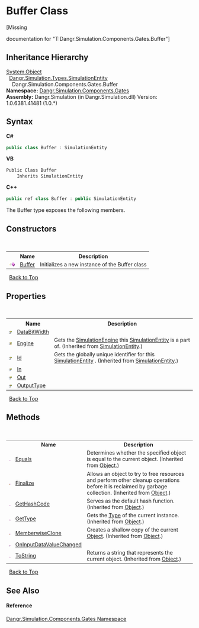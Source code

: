 # Buffer Class
 

\[Missing <summary> documentation for "T:Dangr.Simulation.Components.Gates.Buffer"\]


## Inheritance Hierarchy
<a href="http://msdn2.microsoft.com/en-us/library/e5kfa45b" target="_blank">System.Object</a><br />&nbsp;&nbsp;<a href="T_Dangr_Simulation_Types_SimulationEntity">Dangr.Simulation.Types.SimulationEntity</a><br />&nbsp;&nbsp;&nbsp;&nbsp;Dangr.Simulation.Components.Gates.Buffer<br />
**Namespace:**&nbsp;<a href="N_Dangr_Simulation_Components_Gates">Dangr.Simulation.Components.Gates</a><br />**Assembly:**&nbsp;Dangr.Simulation (in Dangr.Simulation.dll) Version: 1.0.6381.41481 (1.0.*)

## Syntax

**C#**<br />
``` C#
public class Buffer : SimulationEntity
```

**VB**<br />
``` VB
Public Class Buffer
	Inherits SimulationEntity
```

**C++**<br />
``` C++
public ref class Buffer : public SimulationEntity
```

The Buffer type exposes the following members.


## Constructors
&nbsp;<table><tr><th></th><th>Name</th><th>Description</th></tr><tr><td>![Public method](media/pubmethod.gif "Public method")</td><td><a href="M_Dangr_Simulation_Components_Gates_Buffer__ctor">Buffer</a></td><td>
Initializes a new instance of the Buffer class</td></tr></table>&nbsp;
<a href="#buffer-class">Back to Top</a>

## Properties
&nbsp;<table><tr><th></th><th>Name</th><th>Description</th></tr><tr><td>![Public property](media/pubproperty.gif "Public property")</td><td><a href="P_Dangr_Simulation_Components_Gates_Buffer_DataBitWidth">DataBitWidth</a></td><td /></tr><tr><td>![Protected property](media/protproperty.gif "Protected property")</td><td><a href="P_Dangr_Simulation_Types_SimulationEntity_Engine">Engine</a></td><td>
Gets the <a href="T_Dangr_Simulation_SimulationEngine">SimulationEngine</a> this <a href="T_Dangr_Simulation_Types_SimulationEntity">SimulationEntity</a> is a part of.
 (Inherited from <a href="T_Dangr_Simulation_Types_SimulationEntity">SimulationEntity</a>.)</td></tr><tr><td>![Public property](media/pubproperty.gif "Public property")</td><td><a href="P_Dangr_Simulation_Types_SimulationEntity_Id">Id</a></td><td>
Gets the globally unique identifier for this <a href="T_Dangr_Simulation_Types_SimulationEntity">SimulationEntity</a> .
 (Inherited from <a href="T_Dangr_Simulation_Types_SimulationEntity">SimulationEntity</a>.)</td></tr><tr><td>![Public property](media/pubproperty.gif "Public property")</td><td><a href="P_Dangr_Simulation_Components_Gates_Buffer_In">In</a></td><td /></tr><tr><td>![Public property](media/pubproperty.gif "Public property")</td><td><a href="P_Dangr_Simulation_Components_Gates_Buffer_Out">Out</a></td><td /></tr><tr><td>![Public property](media/pubproperty.gif "Public property")</td><td><a href="P_Dangr_Simulation_Components_Gates_Buffer_OutputType">OutputType</a></td><td /></tr></table>&nbsp;
<a href="#buffer-class">Back to Top</a>

## Methods
&nbsp;<table><tr><th></th><th>Name</th><th>Description</th></tr><tr><td>![Public method](media/pubmethod.gif "Public method")</td><td><a href="http://msdn2.microsoft.com/en-us/library/bsc2ak47" target="_blank">Equals</a></td><td>
Determines whether the specified object is equal to the current object.
 (Inherited from <a href="http://msdn2.microsoft.com/en-us/library/e5kfa45b" target="_blank">Object</a>.)</td></tr><tr><td>![Protected method](media/protmethod.gif "Protected method")</td><td><a href="http://msdn2.microsoft.com/en-us/library/4k87zsw7" target="_blank">Finalize</a></td><td>
Allows an object to try to free resources and perform other cleanup operations before it is reclaimed by garbage collection.
 (Inherited from <a href="http://msdn2.microsoft.com/en-us/library/e5kfa45b" target="_blank">Object</a>.)</td></tr><tr><td>![Public method](media/pubmethod.gif "Public method")</td><td><a href="http://msdn2.microsoft.com/en-us/library/zdee4b3y" target="_blank">GetHashCode</a></td><td>
Serves as the default hash function.
 (Inherited from <a href="http://msdn2.microsoft.com/en-us/library/e5kfa45b" target="_blank">Object</a>.)</td></tr><tr><td>![Public method](media/pubmethod.gif "Public method")</td><td><a href="http://msdn2.microsoft.com/en-us/library/dfwy45w9" target="_blank">GetType</a></td><td>
Gets the <a href="http://msdn2.microsoft.com/en-us/library/42892f65" target="_blank">Type</a> of the current instance.
 (Inherited from <a href="http://msdn2.microsoft.com/en-us/library/e5kfa45b" target="_blank">Object</a>.)</td></tr><tr><td>![Protected method](media/protmethod.gif "Protected method")</td><td><a href="http://msdn2.microsoft.com/en-us/library/57ctke0a" target="_blank">MemberwiseClone</a></td><td>
Creates a shallow copy of the current <a href="http://msdn2.microsoft.com/en-us/library/e5kfa45b" target="_blank">Object</a>.
 (Inherited from <a href="http://msdn2.microsoft.com/en-us/library/e5kfa45b" target="_blank">Object</a>.)</td></tr><tr><td>![Private method](media/privmethod.gif "Private method")</td><td><a href="M_Dangr_Simulation_Components_Gates_Buffer_OnInputDataValueChanged">OnInputDataValueChanged</a></td><td /></tr><tr><td>![Public method](media/pubmethod.gif "Public method")</td><td><a href="http://msdn2.microsoft.com/en-us/library/7bxwbwt2" target="_blank">ToString</a></td><td>
Returns a string that represents the current object.
 (Inherited from <a href="http://msdn2.microsoft.com/en-us/library/e5kfa45b" target="_blank">Object</a>.)</td></tr></table>&nbsp;
<a href="#buffer-class">Back to Top</a>

## See Also


#### Reference
<a href="N_Dangr_Simulation_Components_Gates">Dangr.Simulation.Components.Gates Namespace</a><br />